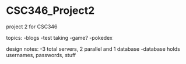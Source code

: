 # CSC346_Project2
project 2 for CSC346

topics:
-blogs
-test taking
-game?
-pokedex


design notes:
-3 total servers, 2 parallel and 1 database
-database holds usernames, passwords, stuff